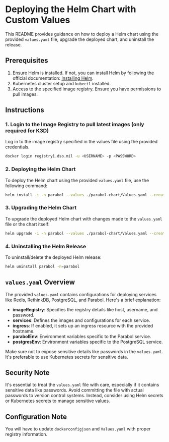 # Deploying the Helm Chart with Custom Values

This README provides guidance on how to deploy a Helm chart using the provided `values.yaml` file, upgrade the deployed chart, and uninstall the release. 

## Prerequisites

1. Ensure Helm is installed. If not, you can install Helm by following the official documentation: [Installing Helm](https://helm.sh/docs/intro/install/).
2. Kubernetes cluster setup and `kubectl` installed.
3. Access to the specified image registry. Ensure you have permissions to pull images.

## Instructions

### 1. Login to the Image Registry to pull latest images (only required for K3D)

Log in to the image registry specified in the values file using the provided credentials.

```bash
docker login registry1.dso.mil -u <USERNAME> -p <PASSWORD>
```

### 2. Deploying the Helm Chart

To deploy the Helm chart using the provided `values.yaml` file, use the following command:

```bash
helm install -i -n parabol --values ./parabol-chart/Values.yaml --create-namespace parabol ./parabol-chart
```

### 3. Upgrading the Helm Chart

To upgrade the deployed Helm chart with changes made to the `values.yaml` file or the chart itself:

```bash
helm upgrade -i -n parabol --values ./parabol-chart/Values.yaml --create-namespace parabol ./parabol-chart
```

### 4. Uninstalling the Helm Release

To uninstall/delete the deployed Helm release:

```bash
helm uninstall parabol -n=parabol
```

## `values.yaml` Overview

The provided `values.yaml` contains configurations for deploying services like Redis, RethinkDB, PostgreSQL, and Parabol. Here's a brief explanation:

- **imageRegistry**: Specifies the registry details like host, username, and password.
- **services**: Defines the images and configurations for each service.
- **ingress**: If enabled, it sets up an ingress resource with the provided hostname.
- **parabolEnv**: Environment variables specific to the Parabol service.
- **postgresEnv**: Environment variables specific to the PostgreSQL service.

Make sure not to expose sensitive details like passwords in the `values.yaml`. It's preferable to use Kubernetes secrets for sensitive data.

## Security Note

It's essential to treat the `values.yaml` file with care, especially if it contains sensitive data like passwords. Avoid committing the file with actual passwords to version control systems. Instead, consider using Helm secrets or Kubernetes secrets to manage sensitive values.

## Configuration Note

You will have to update `dockerconfigjson` and `Values.yaml` with proper registry information.